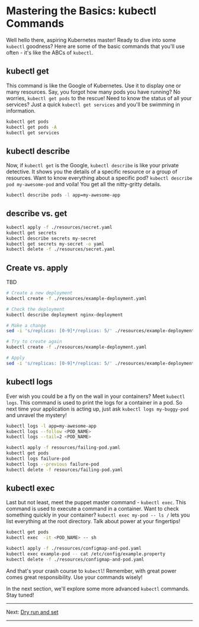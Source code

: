 # Mastering the Basics: kubectl Commands

Well hello there, aspiring Kubernetes master! Ready to dive into some `kubectl` goodness? Here are some of the basic commands that you'll use often - it's like the ABCs of `kubectl`.

## kubectl get

This command is like the Google of Kubernetes. Use it to display one or many resources. Say, you forgot how many pods you have running? No worries, `kubectl get pods` to the rescue! Need to know the status of all your services? Just a quick `kubectl get services` and you'll be swimming in information.

```bash
kubectl get pods
kubectl get pods -A
kubectl get services
```


## kubectl describe

Now, if `kubectl get` is the Google, `kubectl describe` is like your private detective. It shows you the details of a specific resource or a group of resources. Want to know everything about a specific pod? `kubectl describe pod my-awesome-pod` and voila! You get all the nitty-gritty details.

```bash
kubectl describe pods -l app=my-awesome-app
```

## describe vs. get

```bash
kubectl apply -f ./resources/secret.yaml
kubectl get secrets
kubectl describe secrets my-secret
kubectl get secrets my-secret -o yaml
kubectl delete -f ./resources/secret.yaml
```

## Create vs. apply
TBD
```bash
# Create a new deployment
kubectl create -f ./resources/example-deployment.yaml

# Check the deployment
kubectl describe deployment nginx-deployment

# Make a change
sed -i 's/replicas: [0-9]*/replicas: 5/' ./resources/example-deployment.yaml

# Try to create again
kubectl create -f ./resources/example-deployment.yaml

# Apply
sed -i 's/replicas: [0-9]*/replicas: 5/' ./resources/example-deployment.yaml

```

## kubectl logs

Ever wish you could be a fly on the wall in your containers? Meet `kubectl logs`. This command is used to print the logs for a container in a pod. So next time your application is acting up, just ask `kubectl logs my-buggy-pod` and unravel the mystery!

```bash
kubectl logs -l app=my-awesome-app
kubectl logs --follow <POD_NAME> 
kubectl logs --tail=2 <POD_NAME> 

kubectl apply -f resources/failing-pod.yaml
kubectl get pods
kubectl logs failure-pod
kubectl logs --previous failure-pod
kubectl delete -f resources/failing-pod.yaml

```


## kubectl exec

Last but not least, meet the puppet master command - `kubectl exec`. This command is used to execute a command in a container. Want to check something quickly in your container? `kubectl exec my-pod -- ls /` lets you list everything at the root directory. Talk about power at your fingertips!

```bash
kubectl get pods
kubectl exec  -it <POD_NAME> -- sh

kubectl apply -f ./resources/configmap-and-pod.yaml
kubectl exec example-pod -- cat /etc/config/example.property
kubectl delete -f ./resources/configmap-and-pod.yaml
```

And that's your crash course to `kubectl`! Remember, with great power comes great responsibility. Use your commands wisely!

In the next section, we'll explore some more advanced `kubectl` commands. Stay tuned!

---

Next: [Dry run and set](../2-Dry-Run-Diff-and-Set/)

---
